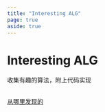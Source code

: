 ```yaml
---
title: "Interesting ALG"
page: true 
aside: true
---
```


# Interesting ALG
收集有趣的算法，附上代码实现

## 

[从哪里发现的](https://github.com/jart/bestline/blob/master/bestline.c)